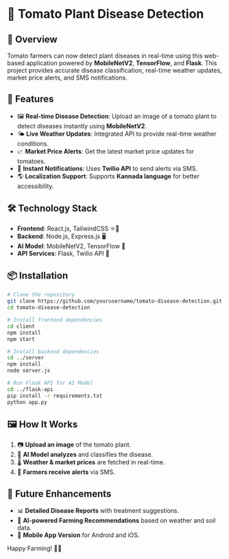 # 🍅 Tomato Plant Disease Detection

## 🌱 Overview
Tomato farmers can now detect plant diseases in real-time using this web-based application powered by **MobileNetV2**, **TensorFlow**, and **Flask**. This project provides accurate disease classification, real-time weather updates, market price alerts, and SMS notifications.

## 🚀 Features
- 🖼 **Real-time Disease Detection**: Upload an image of a tomato plant to detect diseases instantly using **MobileNetV2**.
- 🌤 **Live Weather Updates**: Integrated API to provide real-time weather conditions.
- 📈 **Market Price Alerts**: Get the latest market price updates for tomatoes.
- 📡 **Instant Notifications**: Uses **Twilio API** to send alerts via SMS.
- 🌎 **Localization Support**: Supports **Kannada language** for better accessibility.

## 🛠 Technology Stack
- **Frontend**: React.js, TailwindCSS ⚛️💅
- **Backend**: Node.js, Express.js 🖥️
- **AI Model**: MobileNetV2, TensorFlow 🤖
- **API Services**: Flask, Twilio API 📡

## 📦 Installation
```bash
# Clone the repository
git clone https://github.com/yourusername/tomato-disease-detection.git
cd tomato-disease-detection

# Install frontend dependencies
cd client
npm install
npm start

# Install backend dependencies
cd ../server
npm install
node server.js

# Run Flask API for AI Model
cd ../flask-api
pip install -r requirements.txt
python app.py
```

## 🖼 How It Works
1. 📷 **Upload an image** of the tomato plant.
2. 🔎 **AI Model analyzes** and classifies the disease.
3. 🌡 **Weather & market prices** are fetched in real-time.
4. 📩 **Farmers receive alerts** via SMS.

## 🔮 Future Enhancements
- 📊 **Detailed Disease Reports** with treatment suggestions.
- 📍 **AI-powered Farming Recommendations** based on weather and soil data.
- 📱 **Mobile App Version** for Android and iOS.



Happy Farming! 🚜🌿

